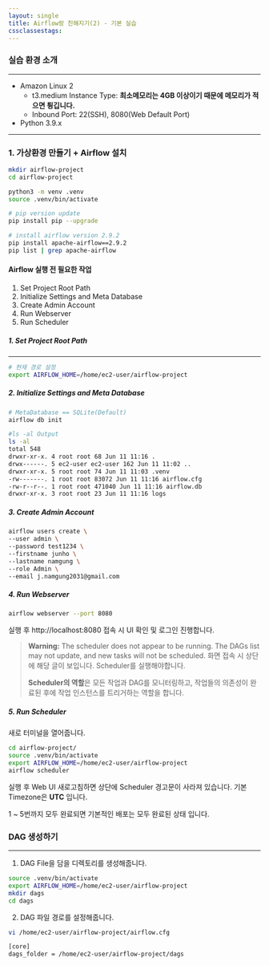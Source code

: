 ```yaml
---
layout: single
title: Airflow랑 친해지기(2) - 기본 실습
cssclassestags:
---
```

### 실습 환경 소개
---
- Amazon Linux 2
	- t3.medium Instance Type: **최소메모리는 4GB 이상이기 때문에 메모리가 적으면 튕깁니다.**
	- Inbound Port: 22(SSH), 8080(Web Default Port)
- Python 3.9.x
---
### 1. 가상환경 만들기 + Airflow 설치

```bash
mkdir airflow-project
cd airflow-project

python3 -m venv .venv
source .venv/bin/activate

# pip version update
pip install pip --upgrade

# install airflow version 2.9.2
pip install apache-airflow==2.9.2
pip list | grep apache-airflow
```

#### Airflow 실행 전 필요한 작업
1. Set Project Root Path
2. Initialize Settings and Meta Database
3. Create Admin Account
4. Run Webserver
5. Run Scheduler
##### 1. Set Project Root Path
---
```bash
# 현재 경로 설정
export AIRFLOW_HOME=/home/ec2-user/airflow-project
```
##### 2. Initialize Settings and Meta Database
```bash
# MetaDatabase == SQLite(Default)
airflow db init

#ls -al Output
ls -al
total 548
drwxr-xr-x. 4 root root 68 Jun 11 11:16 .
drwx------. 5 ec2-user ec2-user 162 Jun 11 11:02 ..
drwxr-xr-x. 5 root root 74 Jun 11 11:03 .venv
-rw-------. 1 root root 83072 Jun 11 11:16 airflow.cfg
-rw-r--r--. 1 root root 471040 Jun 11 11:16 airflow.db
drwxr-xr-x. 3 root root 23 Jun 11 11:16 logs
```
##### 3. Create Admin Account

```bash
airflow users create \
--user admin \
--password test1234 \
--firstname junho \
--lastname namgung \
--role Admin \
--email j.namgung2031@gmail.com
```
##### 4. Run Webserver

```bash
airflow webserver --port 8080
```

실행 후 http://localhost:8080 접속 시 UI 확인 및 로그인 진행합니다.

> **Warning:**
> The scheduler does not appear to be running.
> The DAGs list may not update, and new tasks will not be scheduled.
> 화면 접속 시 상단에 해당 글이 보입니다. Scheduler를 실행해야합니다.
> 
> **Scheduler의 역할**은 모든 작업과 DAG를 모니터링하고, 작업들의 의존성이 완료된 후에 작업 인스턴스를 트리거하는 역할을 합니다.
##### 5. Run Scheduler
새로 터미널을 열어줍니다.
```bash
cd airflow-project/
source .venv/bin/activate
export AIRFLOW_HOME=/home/ec2-user/airflow-project
airflow scheduler
```

실행 후 Web UI 새로고침하면 상단에 Scheduler 경고문이 사라져 있습니다.
기본 Timezone은 **UTC** 입니다.

1 ~ 5번까지 모두 완료되면 기본적인 배포는 모두 완료된 상태 입니다.

### DAG 생성하기
---
1. DAG File을 담을 디렉토리를 생성해줍니다.
```bash
source .venv/bin/activate
export AIRFLOW_HOME=/home/ec2-user/airflow-project
mkdir dags
cd dags
```

2. DAG 파일 경로를 설정해줍니다.
```bash
vi /home/ec2-user/airflow-project/airflow.cfg

[core]
dags_folder = /home/ec2-user/airflow-project/dags
```

